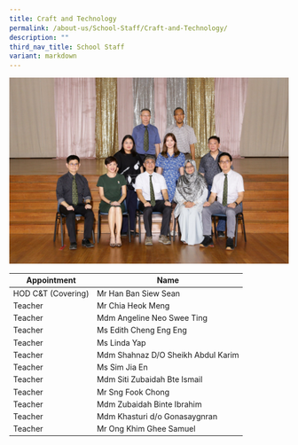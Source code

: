```yaml
---
title: Craft and Technology
permalink: /about-us/School-Staff/Craft-and-Technology/
description: ""
third_nav_title: School Staff
variant: markdown
---
```

![](/images/Dept%20Photo/Craft___Technology_DEPARTMENT_2817_FORMAL.jpg)


| Appointment | Name | 
| -------- | -------- | 
| HOD C&T (Covering)   | Mr Han Ban Siew Sean   | 
| Teacher     | Mr Chia Heok Meng     |
| Teacher     | Mdm Angeline Neo Swee Ting    | 
| Teacher     | Ms Edith Cheng Eng Eng     | 
| Teacher     | Ms Linda Yap    | 
| Teacher     | Mdm Shahnaz D/O Sheikh Abdul Karim   |
| Teacher     | Ms Sim Jia En     | 
| Teacher     | Mdm Siti Zubaidah Bte Ismail    | 
| Teacher     | Mr Sng Fook Chong    |
| Teacher     | Mdm Zubaidah Binte Ibrahim    |
| Teacher     | Mdm Khasturi d/o Gonasaygnran    |
| Teacher     | Mr Ong Khim Ghee Samuel    |